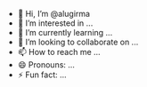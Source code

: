 - 👋 Hi, I’m @alugirma
- 👀 I’m interested in ...
- 🌱 I’m currently learning ...
- 💞️ I’m looking to collaborate on ...
- 📫 How to reach me ...
- 😄 Pronouns: ...
- ⚡ Fun fact: ...

<!---
alugirma/alugirma is a ✨ special ✨ repository because its `README.md` (this file) appears on your GitHub profile.
You can click the Preview link to take 
